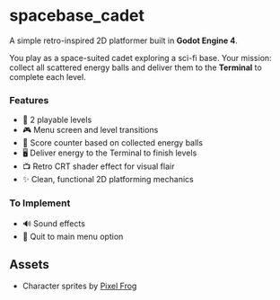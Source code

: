 # spacebase_cadet

A simple retro-inspired 2D platformer built in **Godot Engine 4**.

You play as a space-suited cadet exploring a sci-fi base. Your mission: collect all scattered energy balls and deliver them to the **Terminal** to complete each level.

### Features
- 🚀 2 playable levels  
- 🎮 Menu screen and level transitions  
- 🔋 Score counter based on collected energy balls  
- 🖥️ Deliver energy to the Terminal to finish levels  
- 📺 Retro CRT shader effect for visual flair  
- ✨ Clean, functional 2D platforming mechanics  

### To Implement
- 🔊 Sound effects  
- 🔁 Quit to main menu option  

## Assets
- Character sprites by [Pixel Frog](https://pixelfrog-assets.itch.io/)
